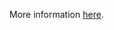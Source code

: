 More information [here](https://docs.bridgecrew.io/docs/ensure-that-the-admission-control-plugin-noderestriction-is-set).
